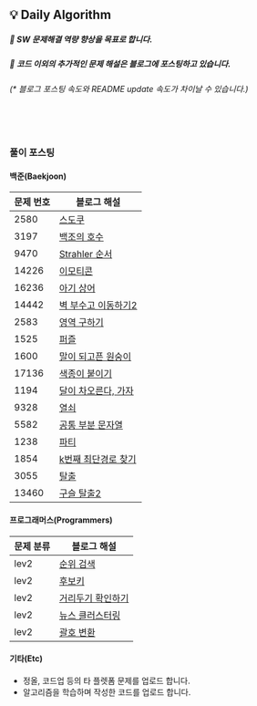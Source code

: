 ## :bulb: Daily Algorithm

##### :small_orange_diamond: SW 문제해결 역량 향상을 목표로 합니다.
##### :small_orange_diamond: 코드 이외의 추가적인 문제 해설은 블로그에 포스팅하고 있습니다.
###### (_*_ 블로그 포스팅 속도와 README update 속도가 차이날 수 있습니다.)

<br>
<br>

### 풀이 포스팅

#### 백준(Baekjoon)

|문제 번호|블로그 해설|
|---|---|
|2580|[스도쿠](https://blog.naver.com/maui2005/222711879970)|
|3197|[백조의 호수](https://blog.naver.com/maui2005/222849722900)|
|9470|[Strahler 순서](https://blog.naver.com/maui2005/222846477973)|
|14226|[이모티콘](https://blog.naver.com/maui2005/222845849615)|
|16236|[아기 상어](https://blog.naver.com/maui2005/222839208842)|
|14442|[벽 부수고 이동하기2](https://blog.naver.com/maui2005/222822392774)|
|2583|[영역 구하기](https://blog.naver.com/maui2005/222712326111)|
|1525|[퍼즐](https://blog.naver.com/maui2005/222699473361)|
|1600|[말이 되고픈 원숭이](https://blog.naver.com/maui2005/222698730609)|
|17136|[색종이 붙이기](https://blog.naver.com/maui2005/222645143919)|
|1194|[달이 차오른다, 가자](https://blog.naver.com/maui2005/222854219428)|
|9328|[열쇠](https://blog.naver.com/maui2005/222855499554)|
|5582|[공통 부분 문자열](https://blog.naver.com/maui2005/222620730536)|
|1238|[파티](https://blog.naver.com/maui2005/222619767980)|
|1854|[k번째 최단경로 찾기](https://blog.naver.com/maui2005/222618605780)|
|3055|[탈출](https://blog.naver.com/maui2005/222614248391)|
|13460|[구슬 탈출2](https://blog.naver.com/maui2005/222857731134)|

#### 프로그래머스(Programmers)

|문제 분류|블로그 해설|
|---|---|
|lev2|[순위 검색](https://blog.naver.com/maui2005/222820626134)|
|lev2|[후보키](https://blog.naver.com/maui2005/222818820524)|
|lev2|[거리두기 확인하기](https://blog.naver.com/maui2005/222813109595)|
|lev2|[뉴스 클러스터링](https://blog.naver.com/maui2005/222810392588)|
|lev2|[괄호 변환](https://blog.naver.com/maui2005/222809120184)|

#### 기타(Etc)
- 정올, 코드업 등의 타 플렛폼 문제를 업로드 합니다.
- 알고리즘을 학습하며 작성한 코드를 업로드 합니다.
